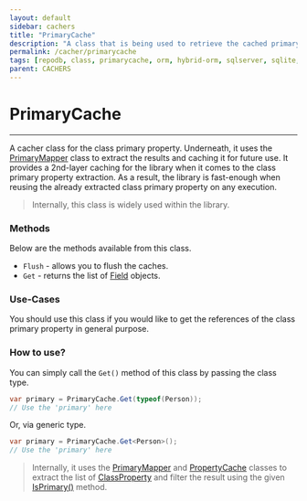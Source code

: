 ```yaml
---
layout: default
sidebar: cachers
title: "PrimaryCache"
description: "A class that is being used to retrieve the cached primary field of the class or data entity."
permalink: /cacher/primarycache
tags: [repodb, class, primarycache, orm, hybrid-orm, sqlserver, sqlite, mysql, postgresql]
parent: CACHERS
---
```


# PrimaryCache

---

A cacher class for the class primary property. Underneath, it uses the [PrimaryMapper](/mapper/primarymapper) class to extract the results and caching it for future use. It provides a 2nd-layer caching for the library when it comes to the class primary property extraction. As a result, the library is fast-enough when reusing the already extracted class primary property on any execution.

> Internally, this class is widely used within the library.

### Methods

Below are the methods available from this class.

- `Flush` - allows you to flush the caches.
- `Get` - returns the list of [Field](/class/field) objects.

### Use-Cases

You should use this class if you would like to get the references of the class primary property in general purpose.

### How to use?

You can simply call the `Get()` method of this class by passing the class type.

```csharp
var primary = PrimaryCache.Get(typeof(Person));
// Use the 'primary' here
```

Or, via generic type.

```csharp
var primary = PrimaryCache.Get<Person>();
// Use the 'primary' here
```

> Internally, it uses the [PrimaryMapper](/mapper/primarymapper) and [PropertyCache](/cacher/propertycache) classes to extract the list of [ClassProperty](/class/classproperty) and filter the result using the given [IsPrimary()](/class/classproperty#isprimary) method.